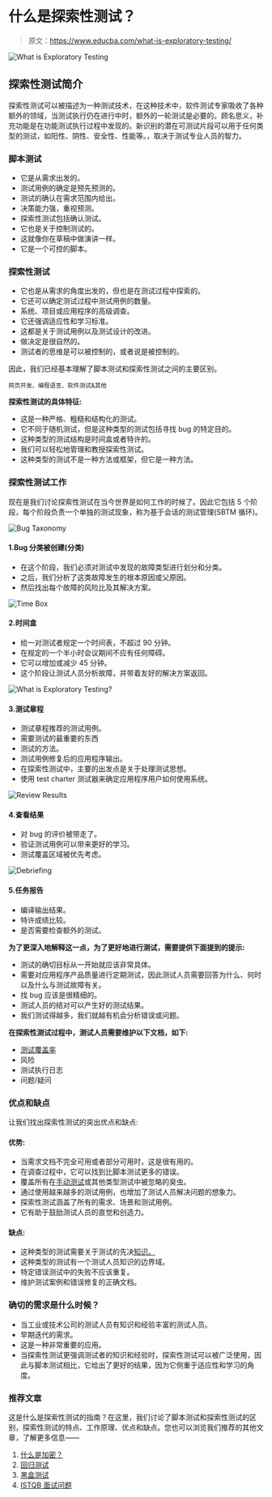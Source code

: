 # 什么是探索性测试？

> 原文：<https://www.educba.com/what-is-exploratory-testing/>

![What is Exploratory Testing](img/13970407f6043ba06887b33f965ff1b6.png)



## 探索性测试简介

探索性测试可以被描述为一种测试技术，在这种技术中，软件测试专家吸收了各种额外的领域，当测试执行仍在进行中时，额外的一轮测试是必要的。顾名思义，补充功能是在功能测试执行过程中发现的。新识别的潜在可测试片段可以用于任何类型的测试，如阳性、阴性、安全性、性能等。，取决于测试专业人员的智力。

### 脚本测试

*   它是从需求出发的。
*   测试用例的确定是预先预测的。
*   测试的确认在需求范围内给出。
*   决策能力强，重视预测。
*   探索性测试包括确认测试。
*   它也是关于控制测试的。
*   这就像你在草稿中做演讲一样。
*   它是一个可控的脚本。

### 探索性测试

*   它也是从需求的角度出发的，但也是在测试过程中探索的。
*   它还可以确定测试过程中测试用例的数量。
*   系统、项目或应用程序的高级调查。
*   它还强调适应性和学习标准。
*   这都是关于测试用例以及测试设计的改进。
*   做决定是很自然的。
*   测试者的思维是可以被控制的，或者说是被控制的。

因此，我们已经基本理解了脚本测试和探索性测试之间的主要区别。

<small>网页开发、编程语言、软件测试&其他</small>

**探索性测试的具体特征:**

*   这是一种严格、粗糙和结构化的测试。
*   它不同于随机测试，但是这种类型的测试包括寻找 bug 的特定目的。
*   这种类型的测试结构是时间盒或者特许的。
*   我们可以轻松地管理和教授探索性测试。
*   这种类型的测试不是一种方法或框架，但它是一种方法。

### 探索性测试工作

现在是我们讨论探索性测试在当今世界是如何工作的时候了。因此它包括 5 个阶段，每个阶段负责一个单独的测试现象，称为基于会话的测试管理(SBTM 循环)。

![Bug Taxonomy](img/2349a8075a4f39731989a4bee63a4fb4.png)



#### 1.Bug 分类被创建(分类)

*   在这个阶段，我们必须对测试中发现的故障类型进行划分和分类。
*   之后，我们分析了这类故障发生的根本原因或父原因。
*   然后找出每个故障的风险比及其解决方案。

![Time Box](img/b58fa58352b105d24f5238bd1304ad09.png)



#### 2.时间盒

*   给一对测试者规定一个时间表，不超过 90 分钟。
*   在规定的一个半小时会议期间不应有任何障碍。
*   它可以增加或减少 45 分钟。
*   这个阶段让测试人员分析故障，并带着友好的解决方案返回。

![What is Exploratory Testing?](img/0c744355ca21c844b8e607f1a9ae2377.png)



#### 3.测试章程

*   测试章程推荐的测试用例。
*   需要测试的最重要的东西
*   测试的方法。
*   测试用例修复后的应用程序输出。
*   在探索性测试中，主要的出发点是关于处理测试思想。
*   使用 test charter 测试器来确定应用程序用户如何使用系统。

![Review Results](img/76cbd5c0c6d00baa27acfa09b22b1c10.png)



#### 4.查看结果

*   对 bug 的评价被带走了。
*   验证测试用例可以带来更好的学习。
*   测试覆盖区域被优先考虑。

![Debriefing](img/723974544d9897529e6be68ff8e3b6c1.png)



#### 5.任务报告

*   编译输出结果。
*   特许成绩比较。
*   是否需要检查额外的测试。

**为了更深入地解释这一点，为了更好地进行测试，需要提供下面提到的提示:**

*   测试的确切目标从一开始就应该非常具体。
*   需要对应用程序产品质量进行定期测试，因此测试人员需要回答为什么、何时以及什么与测试故障有关。
*   找 bug 应该是很精细的。
*   测试人员的结对可以产生好的测试结果。
*   我们测试得越多，我们就越有机会分析错误或问题。

**在探索性测试过程中，测试人员需要维护以下文档，如下:**

*   [测试覆盖率](https://www.educba.com/test-coverage/)
*   风险
*   测试执行日志
*   问题/疑问

### 优点和缺点

让我们找出探索性测试的突出优点和缺点:

#### 优势:

*   当需求文档不完全可用或者部分可用时，这是很有用的。
*   在调查过程中，它可以找到比脚本测试更多的错误。
*   覆盖所有在[手动测试](https://www.educba.com/manual-testing/)或其他类型测试中被忽略的臭虫。
*   通过使用越来越多的测试用例，也增加了测试人员解决问题的想象力。
*   探索性测试涵盖了所有的需求、场景和测试用例。
*   它有助于鼓励测试人员的直觉和创造力。

#### 缺点:

*   这种类型的测试需要关于测试的先决[知识。](https://www.educba.com/system-integration-testing/)
*   这种类型的测试有一个测试人员知识的边界域。
*   特定错误测试中的失败不应该重复。
*   维护测试案例和错误修复的正确文档。

### 确切的需求是什么时候？

*   当工业或技术公司的测试人员有知识和经验丰富的测试人员。
*   早期迭代的需求。
*   这是一种非常重要的应用。
*   当探索性测试更强调测试者的知识和经验时，探索性测试可以被广泛使用，因此与脚本测试相比，它给出了更好的结果，因为它侧重于适应性和学习的角度。

### 推荐文章

这是什么是探索性测试的指南？在这里，我们讨论了脚本测试和探索性测试的区别，探索性测试的特点、工作原理、优点和缺点。您也可以浏览我们推荐的其他文章，了解更多信息——

1.  [什么是加密？](https://www.educba.com/what-is-encryption/)
2.  [回归测试](https://www.educba.com/regression-testing/)
3.  [黑盒测试](https://www.educba.com/black-box-testing/)
4.  [ISTQB 面试问题](https://www.educba.com/istqb-interview-questions/)





